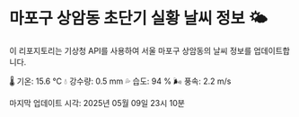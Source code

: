 
# 마포구 상암동 초단기 실황 날씨 정보 🌤️

이 리포지토리는 기상청 API를 사용하여 서울 마포구 상암동의 날씨 정보를 업데이트합니다. 

🌡️ 기온: 15.6 ℃
💧 강수량: 0.5 mm
💦 습도: 94 %
🌬️ 풍속: 2.2 m/s

마지막 업데이트 시각: 2025년 05월 09일 23시 10분    

